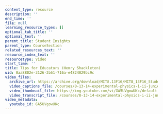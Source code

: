 ```yaml
---
content_type: resource
description: ''
end_time: ''
file: null
learning_resource_types: []
optional_tab_title: ''
optional_text: ''
parent_title: Student Insights
parent_type: CourseSection
related_resources_text: ''
resource_index_text: ''
resourcetype: Video
start_time: ''
title: Tips for Educators (Henry Shackleton)
uid: 0aa8802e-3126-2b61-716a-e4824029bc9c
video_files:
  archive_url: https://archive.org/download/MIT8.13F16/MIT8_13F16_Students_Tips_for_Educators_Shackleton_300k.mp4
  video_captions_file: /courses/8-13-14-experimental-physics-i-ii-junior-lab-fall-2016-spring-2017/3fdf7795e53f5e67b3aee562abf2aa5f_GA5UVgowUKc.vtt
  video_thumbnail_file: https://img.youtube.com/vi/GA5UVgowUKc/default.jpg
  video_transcript_file: /courses/8-13-14-experimental-physics-i-ii-junior-lab-fall-2016-spring-2017/1db065e486c77d88802017f56a781ee4_GA5UVgowUKc.pdf
video_metadata:
  youtube_id: GA5UVgowUKc
---
```


